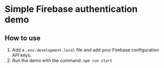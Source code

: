 # Simple Firebase authentication demo

## How to use
1. Add a `.env.development.local` file and add your Firebase configuration API keys.
2. Run the demo with the command: `npm run start`
